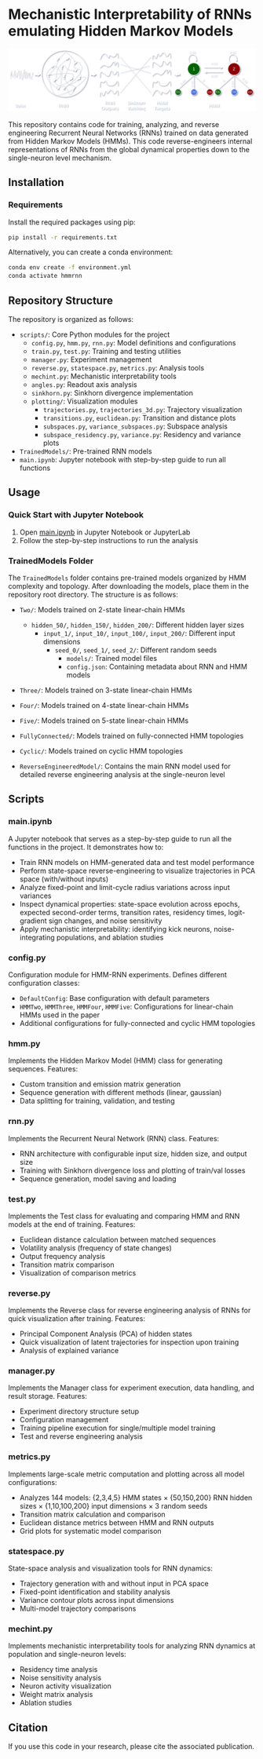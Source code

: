 # Mechanistic Interpretability of RNNs emulating Hidden Markov Models

![Header image](pipe.svg)

This repository contains code for training, analyzing, and reverse engineering Recurrent Neural Networks (RNNs) trained on data generated from Hidden Markov Models (HMMs). This code reverse-engineers internal representations of RNNs from the global dynamical properties down to the single-neuron level mechanism. 

## Installation

### Requirements

Install the required packages using pip:

```bash
pip install -r requirements.txt
```

Alternatively, you can create a conda environment:

```bash
conda env create -f environment.yml
conda activate hmmrnn
```

## Repository Structure

The repository is organized as follows:

- `scripts/`: Core Python modules for the project
  - `config.py`, `hmm.py`, `rnn.py`: Model definitions and configurations
  - `train.py`, `test.py`: Training and testing utilities
  - `manager.py`: Experiment management
  - `reverse.py`, `statespace.py`, `metrics.py`: Analysis tools
  - `mechint.py`: Mechanistic interpretability tools
  - `angles.py`: Readout axis analysis
  - `sinkhorn.py`: Sinkhorn divergence implementation
  - `plotting/`: Visualization modules
    - `trajectories.py`, `trajectories_3d.py`: Trajectory visualization
    - `transitions.py`, `euclidean.py`: Transition and distance plots
    - `subspaces.py`, `variance_subspaces.py`: Subspace analysis
    - `subspace_residency.py`, `variance.py`: Residency and variance plots
- `TrainedModels/`: Pre-trained RNN models
- `main.ipynb`: Jupyter notebook with step-by-step guide to run all functions

## Usage

### Quick Start with Jupyter Notebook
1. Open [main.ipynb](main.ipynb) in Jupyter Notebook or JupyterLab
2. Follow the step-by-step instructions to run the analysis

### TrainedModels Folder
The `TrainedModels` folder contains pre-trained models organized by HMM complexity and topology. After downloading the models, place them in the repository root directory. The structure is as follows:

- `Two/`: Models trained on 2-state linear-chain HMMs
  - `hidden_50/`, `hidden_150/`, `hidden_200/`: Different hidden layer sizes
    - `input_1/`, `input_10/`, `input_100/`, `input_200/`: Different input dimensions
      - `seed_0/`, `seed_1/`, `seed_2/`: Different random seeds
        - `models/`: Trained model files
        - `config.json`: Containing metadata about RNN and HMM models

- `Three/`: Models trained on 3-state linear-chain HMMs
- `Four/`: Models trained on 4-state linear-chain HMMs
- `Five/`: Models trained on 5-state linear-chain HMMs
- `FullyConnected/`: Models trained on fully-connected HMM topologies
- `Cyclic/`: Models trained on cyclic HMM topologies
- `ReverseEngineeredModel/`: Contains the main RNN model used for detailed reverse engineering analysis at the single-neuron level

## Scripts

### main.ipynb
A Jupyter notebook that serves as a step-by-step guide to run all the functions in the project. It demonstrates how to:
- Train RNN models on HMM-generated data and test model performance
- Perform state-space reverse-engineering to visualize trajectories in PCA space (with/without inputs)
- Analyze fixed-point and limit-cycle radius variations across input variances
- Inspect dynamical properties: state-space evolution across epochs, expected second-order terms, transition rates, residency times, logit-gradient sign changes, and noise sensitivity
- Apply mechanistic interpretability: identifying kick neurons, noise-integrating populations, and ablation studies 


### config.py

Configuration module for HMM-RNN experiments. Defines different configuration classes:
- `DefaultConfig`: Base configuration with default parameters
- `HMMTwo`, `HMMThree`, `HMMFour`, `HMMFive`: Configurations for linear-chain HMMs used in the paper
- Additional configurations for fully-connected and cyclic HMM topologies

### hmm.py

Implements the Hidden Markov Model (HMM) class for generating sequences. Features:
- Custom transition and emission matrix generation
- Sequence generation with different methods (linear, gaussian)
- Data splitting for training, validation, and testing

### rnn.py

Implements the Recurrent Neural Network (RNN) class. Features:
- RNN architecture with configurable input size, hidden size, and output size
- Training with Sinkhorn divergence loss and plotting of train/val losses
- Sequence generation, model saving and loading

### test.py

Implements the Test class for evaluating and comparing HMM and RNN models at the end of training. Features:
- Euclidean distance calculation between matched sequences
- Volatility analysis (frequency of state changes)
- Output frequency analysis
- Transition matrix comparison
- Visualization of comparison metrics

### reverse.py

Implements the Reverse class for reverse engineering analysis of RNNs for quick visualization after training. Features:
- Principal Component Analysis (PCA) of hidden states
- Quick visualization of latent trajectories for inspection upon training
- Analysis of explained variance

### manager.py

Implements the Manager class for experiment execution, data handling, and result storage. Features:
- Experiment directory structure setup
- Configuration management
- Training pipeline execution for single/multiple model training
- Test and reverse engineering analysis

### metrics.py

Implements large-scale metric computation and plotting across all model configurations:
- Analyzes 144 models: {2,3,4,5} HMM states × {50,150,200} RNN hidden sizes × {1,10,100,200} input dimensions × 3 random seeds
- Transition matrix calculation and comparison
- Euclidean distance metrics between HMM and RNN outputs
- Grid plots for systematic model comparison

### statespace.py

State-space analysis and visualization tools for RNN dynamics:
- Trajectory generation with and without input in PCA space
- Fixed-point identification and stability analysis
- Variance contour plots across input dimensions
- Multi-model trajectory comparisons

### mechint.py

Implements mechanistic interpretability tools for analyzing RNN dynamics at population and single-neuron levels:
- Residency time analysis
- Noise sensitivity analysis
- Neuron activity visualization
- Weight matrix analysis
- Ablation studies


## Citation

If you use this code in your research, please cite the associated publication.
